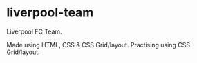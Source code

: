 # liverpool-team

Liverpool FC Team.

Made using HTML, CSS & CSS Grid/layout. Practising using CSS Grid/layout.
